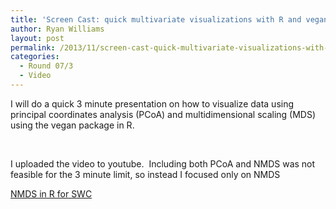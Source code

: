 ```yaml
---
title: 'Screen Cast: quick multivariate visualizations with R and vegan'
author: Ryan Williams
layout: post
permalink: /2013/11/screen-cast-quick-multivariate-visualizations-with-r-and-vegan/
categories:
  - Round 07/3
  - Video
---
```

I will do a quick 3 minute presentation on how to visualize data using principal coordinates analysis (PCoA) and multidimensional scaling (MDS) using the vegan package in R.

&nbsp;

I uploaded the video to youtube.  Including both PCoA and NMDS was not feasible for the 3 minute limit, so instead I focused only on NMDS

[NMDS in R for SWC][1]

 [1]: http://www.youtube.com/watch?v=vuOUp6IuhuQ&feature=youtu.be